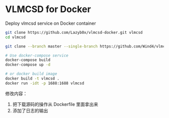 # VLMCSD for Docker

Deploy vlmcsd service on Docker container

```bash
git clone https://github.com/Lazyb0x/vlmcsd-docker.git vlmcsd
cd vlmcsd

git clone --branch master --single-branch https://github.com/Wind4/vlmcsd.git

# Use docker-compose service
docker-compose build
docker-compose up -d

# or docker build image
docker build -t vlmcsd .
docker run -idt -p 1688:1688 vlmcsd
```

修改内容：

1. 把下载源码的操作从 Dockerfile 里面拿出来
2. 添加了日志的输出